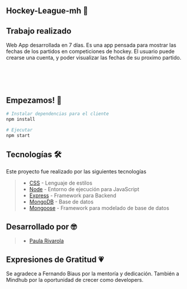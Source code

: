 ## Hockey-League-mh 🏒

## Trabajo realizado
Web App desarrollada en 7 días. Es una app pensada para mostrar las fechas de los partidos en competiciones de hockey. El usuario puede crearse una cuenta, y poder visualizar las fechas de su proximo partido.
<br></br>

<br></br>


## Empezamos! 🚀

```bash
# Instalar dependencias para el cliente
npm install

# Ejecutar
npm start
```

## Tecnologías 🛠️
Este proyecto fue realizado por las siguientes tecnologías

>- [CSS](https://developer.mozilla.org/es/docs/Web/CSS) - Lenguaje de estilos
>- [Node](https://nodejs.org/es/) - Entorno de ejecución para JavaScript
>- [Express](https://expressjs.com/es/) - Framework para Backend
>- [MongoDB](https://www.mongodb.com/) - Base de datos
>- [Mongoose](https://mongoosejs.com/) - Framework para modelado de base de datos

## Desarrollado por 🤓

>- [Paula Rivarola](https://github.com/Paularivarola)



## Expresiones de Gratitud 💗
Se agradece a Fernando Biaus por la mentoría y dedicación.
También a Mindhub por la oportunidad de crecer como developers.
